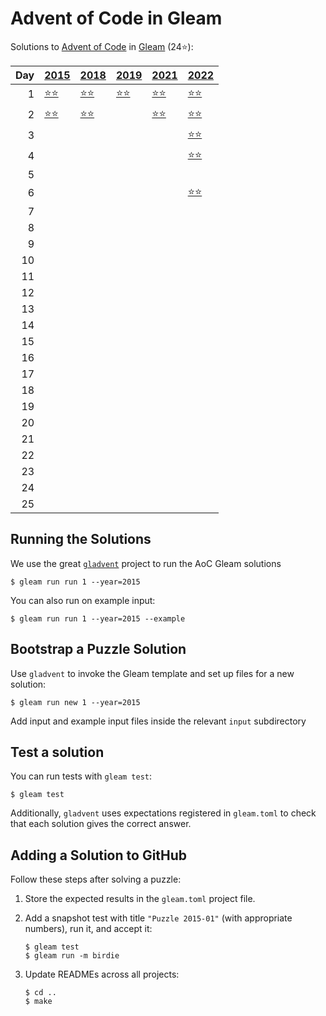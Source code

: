# Advent of Code in Gleam

Solutions to [Advent of Code](https://adventofcode.com/) in [Gleam](https://gleam.run/) (24⭐):

|   Day | [2015](aoc/src/aoc_2015)                 | [2018](aoc/src/aoc_2018)                 | [2019](aoc/src/aoc_2019)                 | [2021](aoc/src/aoc_2021)                 | [2022](aoc/src/aoc_2022)                 |
|------:|:-----------------------------------------|:-----------------------------------------|:-----------------------------------------|:-----------------------------------------|:-----------------------------------------|
|     1 | [⭐⭐](aoc/src/aoc_2015/README_day_1.md) | [⭐⭐](aoc/src/aoc_2018/README_day_1.md) | [⭐⭐](aoc/src/aoc_2019/README_day_1.md) | [⭐⭐](aoc/src/aoc_2021/README_day_1.md) | [⭐⭐](aoc/src/aoc_2022/README_day_1.md) |
|     2 | [⭐⭐](aoc/src/aoc_2015/README_day_2.md) | [⭐⭐](aoc/src/aoc_2018/README_day_2.md) |                                          | [⭐⭐](aoc/src/aoc_2021/README_day_2.md) | [⭐⭐](aoc/src/aoc_2022/README_day_2.md) |
|     3 |                                          |                                          |                                          |                                          | [⭐⭐](aoc/src/aoc_2022/README_day_3.md) |
|     4 |                                          |                                          |                                          |                                          | [⭐⭐](aoc/src/aoc_2022/README_day_4.md) |
|     5 |                                          |                                          |                                          |                                          |                                          |
|     6 |                                          |                                          |                                          |                                          | [⭐⭐](aoc/src/aoc_2022/README_day_6.md) |
|     7 |                                          |                                          |                                          |                                          |                                          |
|     8 |                                          |                                          |                                          |                                          |                                          |
|     9 |                                          |                                          |                                          |                                          |                                          |
|    10 |                                          |                                          |                                          |                                          |                                          |
|    11 |                                          |                                          |                                          |                                          |                                          |
|    12 |                                          |                                          |                                          |                                          |                                          |
|    13 |                                          |                                          |                                          |                                          |                                          |
|    14 |                                          |                                          |                                          |                                          |                                          |
|    15 |                                          |                                          |                                          |                                          |                                          |
|    16 |                                          |                                          |                                          |                                          |                                          |
|    17 |                                          |                                          |                                          |                                          |                                          |
|    18 |                                          |                                          |                                          |                                          |                                          |
|    19 |                                          |                                          |                                          |                                          |                                          |
|    20 |                                          |                                          |                                          |                                          |                                          |
|    21 |                                          |                                          |                                          |                                          |                                          |
|    22 |                                          |                                          |                                          |                                          |                                          |
|    23 |                                          |                                          |                                          |                                          |                                          |
|    24 |                                          |                                          |                                          |                                          |                                          |
|    25 |                                          |                                          |                                          |                                          |                                          |

## Running the Solutions

We use the great [`gladvent`](https://github.com/TanklesXL/gladvent/) project to run the AoC Gleam solutions

```console
$ gleam run run 1 --year=2015
```

You can also run on example input:

```console
$ gleam run run 1 --year=2015 --example
```

## Bootstrap a Puzzle Solution

Use `gladvent` to invoke the Gleam template and set up files for a new solution:

```console
$ gleam run new 1 --year=2015
```

Add input and example input files inside the relevant `input` subdirectory

## Test a solution

You can run tests with `gleam test`:

```console
$ gleam test
```

Additionally, `gladvent` uses expectations registered in `gleam.toml` to check
that each solution gives the correct answer.

## Adding a Solution to GitHub

Follow these steps after solving a puzzle:

1. Store the expected results in the `gleam.toml` project file.

2. Add a snapshot test with title `"Puzzle 2015-01"` (with appropriate numbers),
run it, and accept it:

    ```console
    $ gleam test
    $ gleam run -m birdie
    ```

3. Update READMEs across all projects:

    ```console
    $ cd ..
    $ make
    ```
